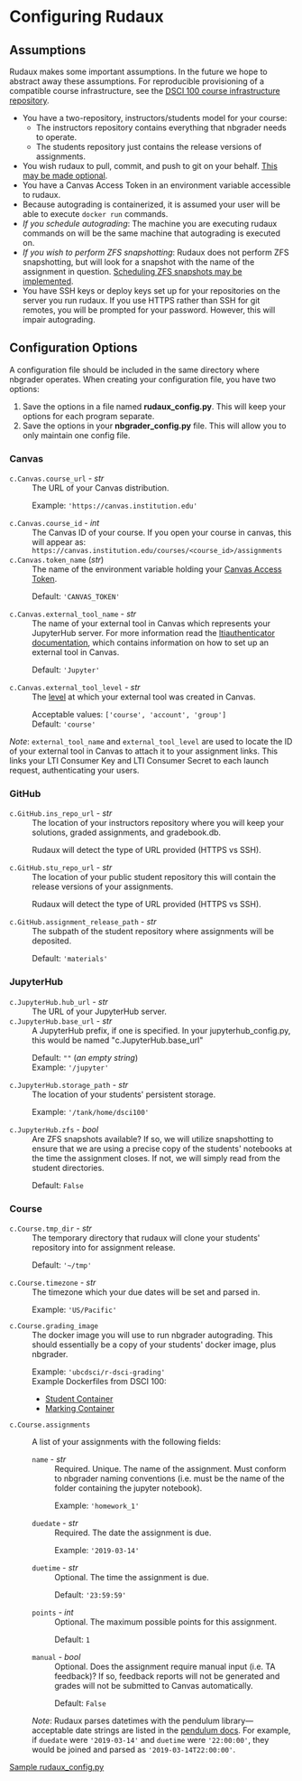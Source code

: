 # Configuring Rudaux

## Assumptions

Rudaux makes some important assumptions. In the future we hope to abstract away these assumptions. For reproducible provisioning of a compatible course infrastructure, see the [DSCI 100 course infrastructure repository](https://github.ubc.ca/UBC-DSCI/dsc100-infra).

<ul>
  <li>
    You have a two-repository, instructors/students model for your course:
    <ul>
      <li>The instructors repository contains everything that nbgrader needs to operate.</li>
      <li>The students repository just contains the release versions of assignments.</li>
    </ul>
  </li>
  <li>
    You wish rudaux to pull, commit, and push to git on your behalf.
    <a href='https://github.com/samhinshaw/rudaux/issues/4'>This may be made optional</a>.
  </li>
  <li>You have a Canvas Access Token in an environment variable accessible to rudaux.</li>
  <li>Because autograding is containerized, it is assumed your user will be able to execute <code>docker run</code> commands. </li>
  <li><em>If you schedule autograding</em>: The machine you are executing rudaux commands on will be the same machine that autograding is executed on.</li>
  <li><em>If you wish to perform ZFS snapshotting</em>: Rudaux does not perform ZFS snapshotting, but will look for a snapshot with the name of the assignment in question. <a href='https://github.com/samhinshaw/rudaux/issues/2'>Scheduling ZFS snapshots may be implemented</a>.</li>
  <li>You have SSH keys or deploy keys set up for your repositories on the server you run rudaux. If you use HTTPS rather than SSH for git remotes, you will be prompted for your password. However, this will impair autograding.</li>
</ul>

## Configuration Options

A configuration file should be included in the same directory where nbgrader operates. When creating your configuration file, you have two options:

1. Save the options in a file named **rudaux_config.py**. This will keep your options for each program separate.
2. Save the options in your **nbgrader_config.py** file. This will allow you to only maintain one config file.

### Canvas

<dl>
  <dt><code>c.Canvas.course_url</code> - <em>str</em></dt>
  <dd>
    The URL of your Canvas distribution.
    <p class='extra-dl-info'>
      Example: <code>'https://canvas.institution.edu'</code>
    </p>
  </dd>
  <dt><code>c.Canvas.course_id</code> - <em>int</em></dt>
  <dd>
    The Canvas ID of your course. If you open your course in canvas, this will appear as: <code>https://canvas.institution.edu/courses/&lt;course_id&gt;/assignments</code>
  </dd>
  <dt><code>c.Canvas.token_name</code> (<em>str</em>)</dt>
  <dd>
    The name of the environment variable holding your <a href='https://canvas.instructure.com/doc/api/file.oauth.html#manual-token-generation'>Canvas Access Token</a>.
    <p class='extra-dl-info'>
      Default: <code>'CANVAS_TOKEN'</code>
    </p>
  </dd>
  <dt><code>c.Canvas.external_tool_name</code> - <em>str</em></dt>
  <dd>
    The name of your external tool in Canvas which represents your JupyterHub server. For more information read the
    <a href='https://github.com/jupyterhub/ltiauthenticator#canvas'>ltiauthenticator documentation</a>, which contains information on how to set up an external tool in Canvas.
    <p class='extra-dl-info'>
      Default: <code>'Jupyter'</code>
    </p>
  </dt>
  <dt><code>c.Canvas.external_tool_level</code> - <em>str</em></dt>
  <dd>
    The
    <a href='https://canvas.instructure.com/doc/api/file.tools_intro.html'>level</a>
    at which your external tool was created in Canvas.
    <p class='extra-dl-info'>
      Acceptable values: <code>['course', 'account', 'group']</code>
      <br>
      Default: <code>'course'</code>
    </p>
  </dd>
</dl>

_Note_: `external_tool_name` and `external_tool_level` are used to locate the ID of your external tool in Canvas to attach it to your assignment links. This links your LTI Consumer Key and LTI Consumer Secret to each launch request, authenticating your users.

### GitHub

<dl>
  <dt><code>c.GitHub.ins_repo_url</code> - <em>str</em></dt>
  <dd>
    The location of your instructors repository where you will keep your solutions, graded assignments, and gradebook.db.
    <p class='extra-dl-info'>
      Rudaux will detect the type of URL provided (HTTPS vs SSH).
    </p>
  </dd>
  <dt><code>c.GitHub.stu_repo_url</code> - <em>str</em></dt>
  <dd>
    The location of your public student repository this will contain the release versions of your assignments.
    <p class='extra-dl-info'>
      Rudaux will detect the type of URL provided (HTTPS vs SSH).
    </p>
  </dd>
  <dt>
    <code>c.GitHub.assignment_release_path</code> - <em>str</em>
  </dt>
  <dd>
    The subpath of the student repository where assignments will be deposited.
    <p class='extra-dl-info'>
      Default: <code>'materials'</code>
    </p>
  </dd>
</dl>

### JupyterHub

<dl>
  <dt><code>c.JupyterHub.hub_url</code> - <em>str</em></dt>
  <dd>The URL of your JupyterHub server.</dd>
  <dt><code>c.JupyterHub.base_url</code> - <em>str</em></dt>
  <dd>
    A JupyterHub prefix, if one is specified. In your jupyterhub_config.py, this would be named "c.JupyterHub.base_url"
    <p class='extra-dl-info'>
      Default: <code>""</code> (<em>an empty string</em>)
      <br>
      Example: <code>'/jupyter'</code>
    </p>
  </dd>
  <dt><code>c.JupyterHub.storage_path</code> - <em>str</em></dt>
  <dd>
    The location of your students' persistent storage.
    <p class='extra-dl-info'>
      Example: <code>'/tank/home/dsci100'</code>
    </p>
  </dd>
  <dt><code>c.JupyterHub.zfs</code> - <em>bool</em></dt>
  <dd>
    Are ZFS snapshots available? If so, we will utilize snapshotting to ensure that we are using a precise copy of the students' notebooks at the time the assignment closes. If not, we will simply read from the student directories.
    <p class='extra-dl-info'>
      Default: <code>False</code>
    </p>
  </dd>
</dl>

### Course

<dl>
  <dt><code>c.Course.tmp_dir</code> - <em>str</em></dt>
  <dd>
    The temporary directory that rudaux will clone your students' repository into for assignment release.
    <p class="extra-dl-info">
      Default: <code>'~/tmp'</code>
    </p>
  </dd>
  <dt><code>c.Course.timezone</code> - <em>str</em></dt>
  <dd>
    The timezone which your due dates will be set and parsed in. 
    <p class="extra-dl-info">
      Example: <code>'US/Pacific'</code>
    </p>
  </dd>
  <dt><code>c.Course.grading_image</code></dt>
  <dd>
    The docker image you will use to run nbgrader autograding. This should essentially be a copy of your students' docker image, plus nbgrader. 
    <p class="extra-dl-info">
      Example: <code>'ubcdsci/r-dsci-grading'</code>
      <br>
      Example Dockerfiles from DSCI 100:
      <ul>
        <li>
          <a href='https://github.com/UBC-DSCI/docker-stacks/blob/master/r-dsci-100/Dockerfile'>Student Container</a>
        </li>
        <li>
          <a href='https://github.com/UBC-DSCI/docker-stacks/blob/master/r-dsci-grading/Dockerfile'>Marking Container</a>
        </li>
      </ul>
    </p>
  </dd>
  <dt><code>c.Course.assignments</code></dt>
  <dd>
    <p>A list of your assignments with the following fields:</p>
    <dl>
      <dt><code>name</code> - <em>str</em></dt>
      <dd>
        Required. Unique. The name of the assignment. Must conform to nbgrader naming conventions (i.e. must be the name of the folder containing the jupyter notebook).
        <p class="extra-dl-info">
          Example: <code>'homework_1'</code>
        </p>
      </dd>
      <dt><code>duedate</code> - <em>str</em></dt>
      <dd>
        Required. The date the assignment is due.
        <p class="extra-dl-info">
          Example: <code>'2019-03-14'</code>
        </p>
      </dd>
      <dt><code>duetime</code> - <em>str</em></dt>
      <dd>
        Optional. The time the assignment is due.
        <p class="extra-dl-info">
          Default: <code>'23:59:59'</code>
        </p>
      </dd>
      <dt><code>points</code> - <em>int</em></dt>
      <dd>
        Optional. The maximum possible points for this assignment.
        <p class="extra-dl-info">
          Default: <code>1</code>
        </p>
      </dd>
      <dt><code>manual</code> - <em>bool</em></dt>
      <dd>
        Optional. Does the assignment require manual input (i.e. TA feedback)? If so, feedback reports will not be generated and grades will not be submitted to Canvas automatically.
        <p class="extra-dl-info">
          Default: <code>False</code>
        </p>
      </dd>
    </dl>
    <p><em>Note</em>: Rudaux parses datetimes with the pendulum library&mdash;acceptable date strings are listed in the <a href='https://pendulum.eustace.io/docs/#parsing'>pendulum docs</a>. For example, if <code>duedate</code> were <code>'2019-03-14'</code> and <code>duetime</code> were <code>'22:00:00'</code>, they would be joined and parsed as <code>'2019-03-14T22:00:00'</code>.</p>
  </dd>
</dl>

[Sample rudaux_config.py](../examples/objects#sample-rudaux_configpy)
